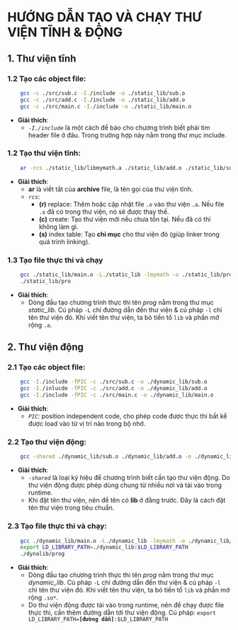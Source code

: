 # HƯỚNG DẪN TẠO VÀ CHẠY THƯ VIỆN TĨNH & ĐỘNG  

## 1. Thư viện tĩnh  
### 1.2 Tạo các object file:  

```bash
    gcc -c ./src/sub.c -I./include -o ./static_lib/sub.o
    gcc -c ./src/add.c -I./include -o ./static_lib/add.o
    gcc -c ./src/main.c -I./include -o ./static_lib/main.o
```  

- **Giải thích**:  
    - *`-I./include`* là một cách để báo cho chương trình biết phải tìm header file ở đâu. Trong trường hợp này nằm trong thư mục include.  

### 1.2 Tạo thư viện tĩnh:  
```bash
    ar -rcs ./static_lib/libmymath.a ./static_lib/add.o ./static_lib/sub.o
```  
- **Giải thích**:  
    - **ar** là viết tắt của **archive** file, là tên gọi của thư viện tĩnh.
    - *`rcs`*: 
        - **(r)** replace: Thêm hoặc cập nhật file `.o` vào thư viện `.a`. Nếu file `.o` đã có trong thư viện, nó sẽ được thay thế.
        - **(c)** create: Tạo thư viện mới nếu chưa tồn tại. Nếu đã có thì không làm gì.
        - **(s)** index table: Tạo **chỉ mục** cho thư viện đó (giúp linker trong quá trình linking).

### 1.3 Tạo file thực thi và chạy
```bash
    gcc ./static_lib/main.o -L./static_lib -lmymath -o ./static_lib/prog
    ./static_lib/pro
```  
- **Giải thích**:  
    - Dòng đầu tạo chương trình thực thi tên *prog* nằm trong thư mục *static_lib*. Cú pháp `-L` chỉ đường dẫn đến thư viện & cú pháp `-l` chỉ tên thư viện đó. Khi viết tên thư viện, ta bỏ tiền tố `lib` và phần mở rộng `.a`.  

## 2. Thư viện động  
### 2.1 Tạo các object file:  

```bash
    gcc -I./include -fPIC -c ./src/sub.c -o ./dynamic_lib/sub.o
    gcc -I./inlucde -fPIC -c ./src/add.c -o ./dynamic_lib/add.o
    gcc -I./include -fPIC -c ./src/main.c -o ./dynamic_lib/main.o
```

- **Giải thích**:  
    - *`PIC`*: position independent code, cho phép code được thực thi bất kể được load vào từ vị trí nào trong bộ nhớ.  

### 2.2 Tạo thư viện động:
```bash
    gcc -shared ./dynamic_lib/sub.o ./dynamic_lib/add.o -o ./dynamic_lib/libmymath.so
```
- **Giải thích**:
    - *`-shared`* là loại ký hiệu để chương trình biết cần tạo thư viện động. Do thư viện động được phép dùng chung từ nhiều nơi và tải vào trong runtime.
    - Khi đặt tên thư viện, nên để tên có **lib** ở đằng trước. Đây là cách đặt tên thư viện trong tiêu chuẩn.  

### 2.3 Tạo file thực thi và chạy:
```bash
    gcc ./dynamic_lib/main.o -L./dynamic_lib -lmymath -o ./dynamic_lib/prog
    export LD_LIBRARY_PATH=./dynamic_lib:$LD_LIBRARY_PATH
    ./dynalib/prog
```
- **Giải thích**:  
    - Dòng đầu tạo chương trình thực thi tên *prog* nằm trong thư mục *dynamic_lib*. Cú pháp `-L` chỉ đường dẫn đến thư viện & cú pháp `-l` chỉ tên thư viện đó. Khi viết tên thư viện, ta bỏ tiền tố `lib` và phần mở rộng `.so*`.  
    - Do thư viện động được tải vào trong runtime, nên để chạy được file thực thi, cần thêm đường dẫn tới thư viện động.
    Cú pháp: `export LD_LIBRARY_PATH=`**`[đường dẫn]`**`:$LD_LIBRARY_PATH`  